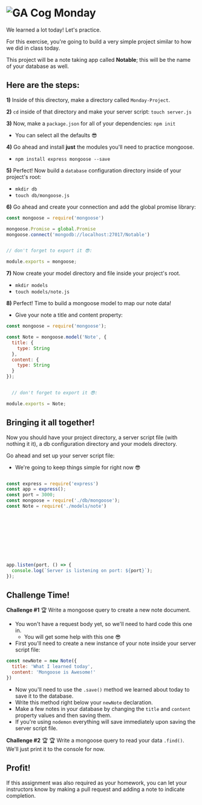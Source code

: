 # ![GA Cog](https://ga-dash.s3.amazonaws.com/production/assets/logo-9f88ae6c9c3871690e33280fcf557f33.png) Monday
We learned a lot today! Let's practice.

For this exercise, you're going to build a very simple project similar to how we did in class today.

This project will be a note taking app called **Notable**; this will be the name of your database as well.

## Here are the steps:

**1)** Inside of this directory, make a directory called `Monday-Project`.

**2)** `cd` inside of that directory and make your server script: `touch server.js`

**3)** Now, make a `package.json` for all of your dependencies: `npm init`
  - You can select all the defaults :sunglasses:

**4)** Go ahead and install **just** the modules you'll need to practice mongoose.

  - `npm install express mongoose --save`

**5)** Perfect! Now build a `database` configuration directory inside of your project's root:
  - `mkdir db`
  - `touch db/mongoose.js`

**6)** Go ahead and create your connection and add the global promise library:

  ```js
  const mongoose = require('mongoose')

  mongoose.Promise = global.Promise
  mongoose.connect('mongodb://localhost:27017/Notable')


  // don't forget to export it 😎:

  module.exports = mongoose;


  ```
**7)** Now create your model directory and file inside your project's root.
  - `mkdir models`
  - `touch models/note.js`

**8)** Perfect! Time to build a mongoose model to map our note data!
  - Give your note a title and content property:

```js
const mongoose = require('mongoose');

const Note = mongoose.model('Note', {
  title: {
    type: String
  },
  content: {
    type: String
  }
});


  // don't forget to export it 😎:

module.exports = Note;
```

## Bringing it all together!
Now you should have your project directory, a server script file (with nothing it it), a db configuration directory and your models directory.

Go ahead and set up your server script file:
  - We're going to keep things simple for right now :sunglasses:

```js

const express = require('express')
const app = express();
const port = 3000;
const mongoose = require('./db/mongoose');
const Note = require('./models/note')










app.listen(port, () => {
  console.log(`Server is listening on port: ${port}`);
});

```

## Challenge Time!


**Challenge #1** :trophy:
Write a mongoose query to create a new note document.
- You won't have a request body yet, so we'll need to hard code this one in.
  - You will get some help with this one :sunglasses:
- First you'll need to create a new instance of your note inside your server script file:

```js
const newNote = new Note({
  title: 'What I learned today',
  content: 'Mongoose is Awesome!'
})

```
- Now you'll need to use the `.save()` method we learned about today to save it to the database.
- Write this method right below your `newNote` declaration.
- Make a few notes in your database by changing the `title` and `content` property values and then saving them.
- If you're using `nodemon` everything will save immediately upon saving the server script file.


**Challenge #2** :trophy: :trophy:
Write a mongoose query to read your data `.find()`. We'll just print it to the console for now.


<!-- 
**Challenge #3** :trophy: :trophy: :trophy:
Write a mongoose query to read your data by id `.findById()`. We'll just print it to the console for now.


**Challenge #4** :trophy: :trophy: :trophy: :trophy:
Write a mongoose query to update one of your notes by id. We'll just update the content property one just one of your notes for now, don't update the title. Your mongoose query should return (**console.log()**) the updated note.


**Challenge #5** :trophy: :trophy: :trophy: :trophy:
Lastly, go ahead and write a mongoose query to delete one of your notes. -->


## Profit!
If this assignment was also required as your homework, you can let your instructors know by making a pull request and adding a note to indicate completion.
